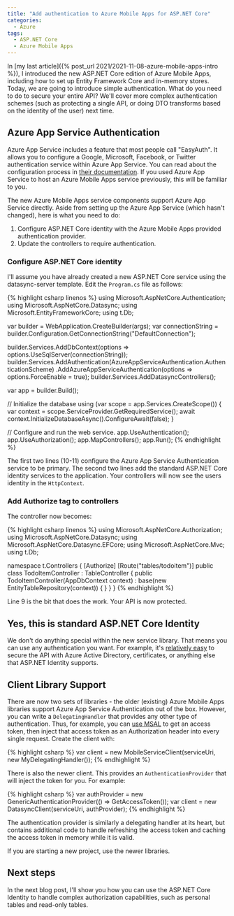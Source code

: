 ```yaml
---
title: "Add authentication to Azure Mobile Apps for ASP.NET Core"
categories:
  - Azure
tags:
  - ASP.NET Core
  - Azure Mobile Apps
---
```


In [my last article]({% post_url 2021/2021-11-08-azure-mobile-apps-intro %}), I introduced the new ASP.NET Core edition of Azure Mobile Apps, including how to set up Entity Framework Core and in-memory stores.  Today, we are going to introduce simple authentication.  What do you need to do to secure your entire API?  We'll cover more complex authentication schemes (such as protecting a single API, or doing DTO transforms based on the identity of the user) next time.

## Azure App Service Authentication

Azure App Service includes a feature that most people call "EasyAuth".  It allows you to configure a Google, Microsoft, Facebook, or Twitter authentication service within Azure App Service.  You can read about the configuration process in [their documentation](https://docs.microsoft.com/azure/app-service/overview-authentication-authorization).  If you used Azure App Service to host an Azure Mobile Apps service previously, this will be familiar to you.

The new Azure Mobile Apps service components support Azure App Service directly.  Aside from setting up the Azure App Service (which hasn't changed), here is what you need to do:

1. Configure ASP.NET Core identity with the Azure Mobile Apps provided authentication provider.
2. Update the controllers to require authentication.

### Configure ASP.NET Core identity

I'll assume you have already created a new ASP.NET Core service using the datasync-server template.  Edit the `Program.cs` file as follows:

{% highlight csharp linenos %}
using Microsoft.AspNetCore.Authentication;
using Microsoft.AspNetCore.Datasync;
using Microsoft.EntityFrameworkCore;
using t.Db;

var builder = WebApplication.CreateBuilder(args);
var connectionString = builder.Configuration.GetConnectionString("DefaultConnection");

builder.Services.AddDbContext<AppDbContext>(options => options.UseSqlServer(connectionString));
builder.Services.AddAuthentication(AzureAppServiceAuthentication.AuthenticationScheme)
    .AddAzureAppServiceAuthentication(options => options.ForceEnable = true);
builder.Services.AddDatasyncControllers();

var app = builder.Build();

// Initialize the database
using (var scope = app.Services.CreateScope())
{
    var context = scope.ServiceProvider.GetRequiredService<AppDbContext>();
    await context.InitializeDatabaseAsync().ConfigureAwait(false);
}

// Configure and run the web service.
app.UseAuthentication();
app.UseAuthorization();
app.MapControllers();
app.Run();
{% endhighlight %}

The first two lines (10-11) configure the Azure App Service Authentication service to be primary.  The second two lines add the standard ASP.NET Core identity services to the application.  Your controllers will now see the users identity in the `HttpContext`.

### Add Authorize tag to controllers

The controller now becomes:

{% highlight csharp linenos %}
using Microsoft.AspNetCore.Authorization;
using Microsoft.AspNetCore.Datasync;
using Microsoft.AspNetCore.Datasync.EFCore;
using Microsoft.AspNetCore.Mvc;
using t.Db;

namespace t.Controllers
{
    [Authorize]
    [Route("tables/todoitem")]
    public class TodoItemController : TableController<TodoItem>
    {
        public TodoItemController(AppDbContext context)
            : base(new EntityTableRepository<TodoItem>(context))
        {
        }
    }
}
{% endhighlight %}

Line 9 is the bit that does the work.  Your API is now protected.

## Yes, this is standard ASP.NET Core Identity

We don't do anything special within the new service library. That means you can use any authentication you want.  For example, it's [relatively easy](https://docs.microsoft.com/aspnet/core/security/authentication/?view=aspnetcore-6.0) to secure the API with Azure Active Directory, certificates, or anything else that ASP.NET Identity supports.

## Client Library Support

There are now two sets of libraries - the older (existing) Azure Mobile Apps libraries support Azure App Service Authentication out of the box.  However, you can write a `DelegatingHandler` that provides any other type of authentication. Thus, for example, you can [use MSAL](https://thewissen.io/implementing-msal-authentication-in-xamarin-forms/) to get an access token, then inject that access token as an Authorization header into every single request. Create the client with:

{% highlight csharp %}
var client = new MobileServiceClient(serviceUri, new MyDelegatingHandler());
{% endhighlight %}

There is also the newer client.  This provides an `AuthenticationProvider` that will inject the token for you.  For example:

{% highlight csharp %}
var authProvider = new GenericAuthenticationProvider(() => GetAccessToken());
var client = new DatasyncClient(serviceUri, authProvider);
{% endhighlight %}

The authentication provider is similarly a delegating handler at its heart, but contains additional code to handle refreshing the access token and caching the access token in memory while it is valid.  

If you are starting a new project, use the newer libraries.

## Next steps

In the next blog post, I'll show you how you can use the ASP.NET Core Identity to handle complex authorization capabilities, such as personal tables and read-only tables.
